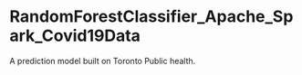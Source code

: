 # RandomForestClassifier_Apache_Spark_Covid19Data
A prediction model built on Toronto Public health.
